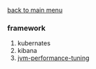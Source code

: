 [back to main menu](/MainMenu.md)  
### framework
1. kubernates
2. kibana
3. [jvm-performance-tuning](https://sematext.com/blog/jvm-performance-tuning/)
